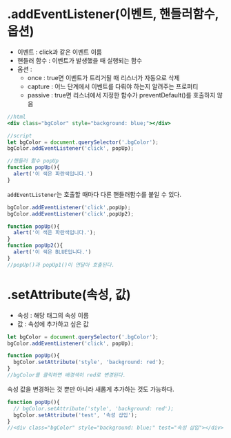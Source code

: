 # .addEventListener(이벤트, 핸들러함수, 옵션)

- 이벤트 : click과 같은 이벤트 이름
- 핸들러 함수 : 이벤트가 발생했을 때 실행되는 함수
- 옵션 :
    - once : true면 이벤트가 트리거될 때 리스너가 자동으로 삭제
    - capture : 어느 단계에서 이벤트를 다뤄야 하는지 알려주는 프로퍼티
    - passive : true면 리스너에서 지정한 함수가 preventDefault()를 호출하지 않음

```jsx
//html
<div class="bgColor" style="background: blue;"></div>

//script
let bgColor = document.querySelector('.bgColor');
bgColor.addEventListener('click', popUp);

//핸들러 함수 popUp
function popUp(){
  alert('이 색은 파란색입니다.')
}
```

`addEventListener`는 호출할 때마다 다른 핸들러함수를 붙일 수 있다.

```jsx
bgColor.addEventListener('click',popUp);
bgColor.addEventListener('click',popUp2);

function popUp(){
  alert('이 색은 파란색입니다.');
}
function popUp2(){
  alert('이 색은 BLUE입니다.')
}
//popUp()과 popUp1()이 연달아 호출된다. 
```

# .setAttribute(속성, 값)

- 속성 : 해당 태그의 속성 이름
- 값 : 속성에 추가하고 싶은 값

```jsx
let bgColor = document.querySelector('.bgColor');
bgColor.addEventListener('click', popUp);

function popUp(){
  bgColor.setAttribute('style', 'background: red');
}
//bgColor를 클릭하면 배경색이 red로 변경된다.
```

속성 값을 변경하는 것 뿐만 아니라 새롭게 추가하는 것도 가능하다.

```jsx
function popUp(){
  // bgColor.setAttribute('style', 'background: red');
  bgColor.setAttribute('test', '속성 삽입');
}
//<div class="bgColor" style="background: blue;" test="속성 삽입"></div>
```
